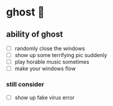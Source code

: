 
# ghost :ghost:

## ability of ghost 
- [ ] randomly close the windows
- [ ] show up some terrifying pic suddenly
- [ ] play horable music sometimes
- [ ] make your windows flow

### still consider
- [ ] show up fake virus error
